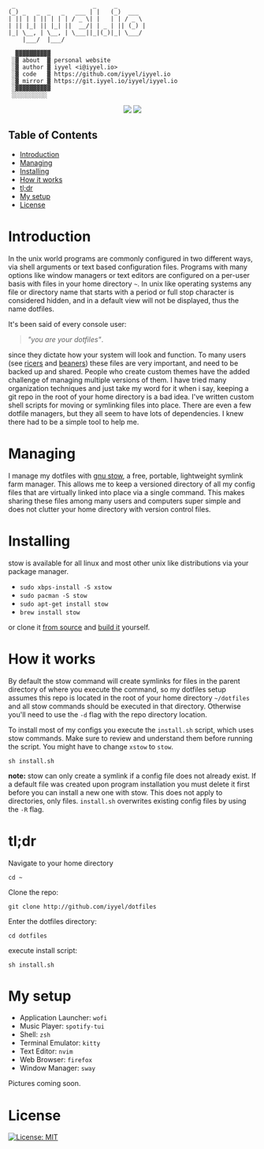 ```
 _                      _     _        
(_) _   _  _   _   ___ | |   (_)  ___  
| || | | || | | | / _ \| |   | | / _ \ 
| || |_| || |_| ||  __/| | _ | || (_) |
|_| \__, | \__, | \___||_|(_)|_| \___/ 
    |___/  |___/ 
   
  ▓▓▓▓▓▓▓▓▓▓
 ░▓ about  ▓ personal website
 ░▓ author ▓ iyyel <i@iyyel.io>
 ░▓ code   ▓ https://github.com/iyyel/iyyel.io
 ░▓ mirror ▓ https://git.iyyel.io/iyyel/iyyel.io
 ░▓▓▓▓▓▓▓▓▓▓
 ░░░░░░░░░░
```

<p align="center">
<a href="https://travis-ci.org/iyyel/iyyel.io"><img src="https://travis-ci.org/iyyel/iyyel.io.svg?branch=master"></a>
<a href="./LICENSE.md"><img src="https://img.shields.io/badge/license-MIT-blue.svg"></a>
</p>

## Table of Contents
 - [Introduction](#Introduction)
 - [Managing](#Managing)
 - [Installing](#Installing)
 - [How it works](#How-it-works)
 - [tl;dr](#tldr)
 - [My setup](#My-setup)
 - [License](#License)

# Introduction
In the unix world programs are commonly configured in two different ways, via shell arguments or text based configuration files. Programs with many options like window managers or text editors are configured on a per-user basis with files in your home directory `~`. In unix like operating systems any file or directory name that starts with a period or full stop character is considered hidden, and in a default view will not be displayed, thus the name dotfiles. 

It's been said of every console user: 
> _"you are your dotfiles"_.

since they dictate how your system will look and function. To many users (see [ricers](http://unixporn.net) and [beaners](http://nixers.net)) these files are very important, and need to be backed up and shared. People who create custom themes have the added challenge of managing multiple versions of them. I have tried many organization techniques and just take my word for it when i say, keeping a git repo in the root of your home directory is a bad idea. I've written custom shell scripts for moving or symlinking files into place. There are even a few dotfile managers, but they all seem to have lots of dependencies. I knew there had to be a simple tool to help me.

# Managing
I manage my dotfiles with [gnu stow](http://www.gnu.org/software/stow/), a free, portable, lightweight symlink farm manager. This allows me to keep a versioned directory of all my config files that are virtually linked into place via a single command. This makes sharing these files among many users and computers super simple and does not clutter your home directory with version control files.

# Installing
stow is available for all linux and most other unix like distributions via your package manager.

- `sudo xbps-install -S xstow`
- `sudo pacman -S stow`
- `sudo apt-get install stow`
- `brew install stow`

or clone it [from source](https://savannah.gnu.org/git/?group=stow) and [build it](http://git.savannah.gnu.org/cgit/stow.git/tree/INSTALL) yourself.

# How it works
By default the stow command will create symlinks for files in the parent directory of where you execute the command, so my dotfiles setup assumes this repo is located in the root of your home directory `~/dotfiles` and all stow commands should be executed in that directory. Otherwise you'll need to use the `-d` flag with the repo directory location.

To install most of my configs you execute the `install.sh` script, which uses stow commands. Make sure to review and understand them before running the script. You might have to change `xstow` to `stow`.

`sh install.sh`

**note:** stow can only create a symlink if a config file does not already exist. If a default file was created upon program installation you must delete it first before you can install a new one with stow. This does not apply to directories, only files. `install.sh` overwrites existing config files by using the `-R` flag.

# tl;dr
Navigate to your home directory

`cd ~`

Clone the repo:

`git clone http://github.com/iyyel/dotfiles`

Enter the dotfiles directory:

`cd dotfiles`

execute install script:

`sh install.sh`


# My setup

- Application Launcher: `wofi`
- Music Player: `spotify-tui`
- Shell: `zsh`
- Terminal Emulator: `kitty`
- Text Editor: `nvim`
- Web Browser: `firefox`
- Window Manager: `sway`

Pictures coming soon.


# License

[![License: MIT](https://img.shields.io/badge/License-MIT-yellow.svg)](LICENSE.md)

